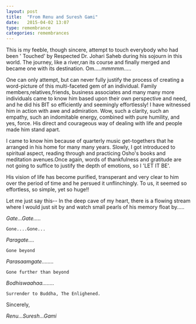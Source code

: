 ```yaml
---
layout: post
title:  "From Renu and Suresh Gami"
date:   2015-04-02 13:07
type: remembrance
categories: remembrances
---
```


This is my feeble, though sincere, attempt to touch everybody who had been ' Touched' by Respected Dr. Johari Saheb during his sojourn in this world. The journey, like a river,ran its course and finally merged and became one with its destination. Om.....mmmmm.....
 
One can only attempt, but can never fully justify the process of creating a word-picture of this multi-faceted gem of an individual. Family members,relatives,friends, business associates and many many more individuals came to know him based upon their own perspective and need, and he did his BIT so efficiently and seemingly effortlessly! I have witnessed him in action with awe and admiration. Wow, such a clarity, such an empathy, such an indomitable energy, combined with pure humility, and yes, force. His direct and courageous way of dealing with life and people made him stand apart.
 
I came to know him because of quarterly music get-togethers that he arranged in his home for many many years. Slowly, I got introduced to spiritual aspect, reading through and practicing Osho's books and meditation avenues.Once again, words of thankfulness and gratitude are not going to suffice to justify the depth of emotions, so I 'LET IT BE'.
 
His vision of life has become purified, transperant and very clear to him over the period of time and he persued it unflinchingly. To us, it seemed so effortless, so simple, yet so huge!!
 
Let me just say this-- In the deep cave of my heart, there is a flowing stream where I would just sit by and watch small pearls of his memory float by.....
 
*Gate...Gate.....*

	Gone....Gone...

*Paragate....*

	Gone beyond

*Parasaamgate........*

	Gone further than beyond

*Bodhiswaahaa........*

	Surrender to Buddha, The Enlighened.


Sincerely,

*Renu...Suresh...Gami*
